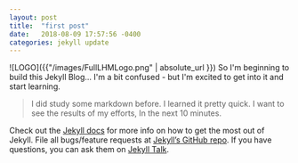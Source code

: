 ```yaml
---
layout: post
title:  "first post"
date:   2018-08-09 17:57:56 -0400
categories: jekyll update
---
```

![LOGO]({{"/images/FullLHMLogo.png" | absolute_url }})
So I'm beginning to build this Jekyll Blog... I'm a bit confused - but I'm excited to get into it and start learning.
> I did study some markdown before.
> I learned it pretty quick.
> I want to see the results of my efforts,
> In the next 10 minutes.

Check out the [Jekyll docs][jekyll-docs] for more info on how to get the most out of Jekyll. File all bugs/feature requests at [Jekyll’s GitHub repo][jekyll-gh]. If you have questions, you can ask them on [Jekyll Talk][jekyll-talk].

[jekyll-docs]: https://jekyllrb.com/docs/home
[jekyll-gh]:   https://github.com/jekyll/jekyll
[jekyll-talk]: https://talk.jekyllrb.com/
